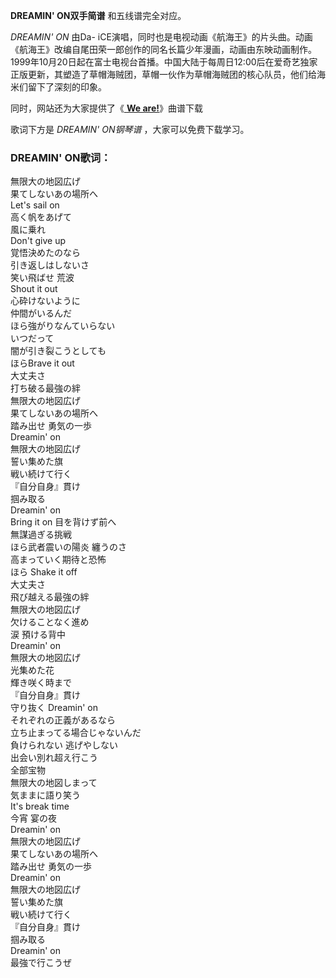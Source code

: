 

**DREAMIN' ON双手简谱** 和五线谱完全对应。

_DREAMIN' ON_ 由Da-
iCE演唱，同时也是电视动画《航海王》的片头曲。动画《航海王》改编自尾田荣一郎创作的同名长篇少年漫画，动画由东映动画制作。1999年10月20日起在富士电视台首播。中国大陆于每周日12:00后在爱奇艺独家正版更新，其塑造了草帽海贼团，草帽一伙作为草帽海贼团的核心队员，他们给海米们留下了深刻的印象。

同时，网站还为大家提供了《[ **We are!**](Music-2768-We-are---海贼王-OP1.html "We are!")》曲谱下载

歌词下方是 _DREAMIN' ON钢琴谱_ ，大家可以免费下载学习。

### DREAMIN' ON歌词：

無限大の地図広げ  
果てしないあの場所へ  
Let's sail on  
高く帆をあげて  
風に乗れ  
Don't give up  
覚悟決めたのなら  
引き返しはしないさ  
笑い飛ばせ 荒波  
Shout it out  
心砕けないように  
仲間がいるんだ  
ほら強がりなんていらない  
いつだって  
闇が引き裂こうとしても  
ほらBrave it out  
大丈夫さ  
打ち破る最強の絆  
無限大の地図広げ  
果てしないあの場所へ  
踏み出せ 勇気の一歩  
Dreamin' on  
無限大の地図広げ  
誓い集めた旗  
戦い続けて行く  
『自分自身』貫け  
掴み取る  
Dreamin' on  
Bring it on 目を背けず前へ  
無謀過ぎる挑戦  
ほら武者震いの陽炎 纏うのさ  
高まっていく期待と恐怖  
ほら Shake it off  
大丈夫さ  
飛び越える最強の絆  
無限大の地図広げ  
欠けることなく進め  
涙 預ける背中  
Dreamin' on  
無限大の地図広げ  
光集めた花  
輝き咲く時まで  
『自分自身』貫け  
守り抜く Dreamin' on  
それぞれの正義があるなら  
立ち止まってる場合じゃないんだ  
負けられない 逃げやしない  
出会い別れ超え行こう  
全部宝物  
無限大の地図しまって  
気ままに語り笑う  
It's break time  
今宵 宴の夜  
Dreamin' on  
無限大の地図広げ  
果てしないあの場所へ  
踏み出せ 勇気の一歩  
Dreamin' on  
無限大の地図広げ  
誓い集めた旗  
戦い続けて行く  
『自分自身』貫け  
掴み取る  
Dreamin' on  
最強で行こうぜ

